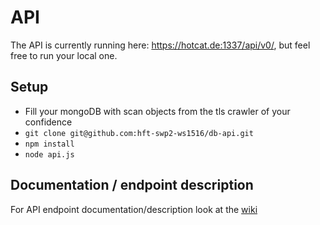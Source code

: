 # API
The API is currently running here: https://hotcat.de:1337/api/v0/, but feel free to run your local one.

## Setup
- Fill your mongoDB with scan objects from the tls crawler of your confidence
- ``git clone git@github.com:hft-swp2-ws1516/db-api.git``
- ``npm install``
- ``node api.js``

## Documentation / endpoint description
For API endpoint documentation/description look at the [wiki](https://github.com/hft-swp2-ws1516/db-api/wiki)
